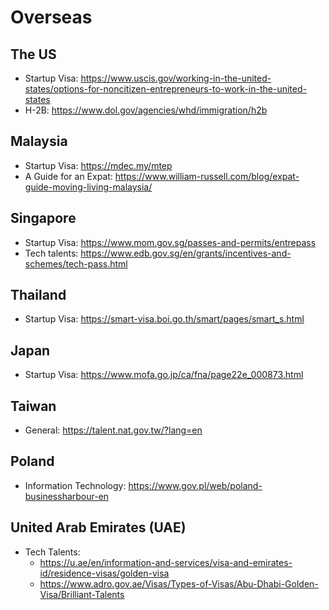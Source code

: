 # Overseas

## The US

- Startup Visa: https://www.uscis.gov/working-in-the-united-states/options-for-noncitizen-entrepreneurs-to-work-in-the-united-states
- H-2B: https://www.dol.gov/agencies/whd/immigration/h2b

## Malaysia

- Startup Visa: https://mdec.my/mtep
- A Guide for an Expat: https://www.william-russell.com/blog/expat-guide-moving-living-malaysia/

## Singapore

- Startup Visa: https://www.mom.gov.sg/passes-and-permits/entrepass
- Tech talents: https://www.edb.gov.sg/en/grants/incentives-and-schemes/tech-pass.html

## Thailand

- Startup Visa: https://smart-visa.boi.go.th/smart/pages/smart_s.html

## Japan

- Startup Visa: https://www.mofa.go.jp/ca/fna/page22e_000873.html

## Taiwan

- General: https://talent.nat.gov.tw/?lang=en

## Poland

- Information Technology: https://www.gov.pl/web/poland-businessharbour-en

## United Arab Emirates (UAE)

- Tech Talents:
  - https://u.ae/en/information-and-services/visa-and-emirates-id/residence-visas/golden-visa
  - https://www.adro.gov.ae/Visas/Types-of-Visas/Abu-Dhabi-Golden-Visa/Brilliant-Talents

